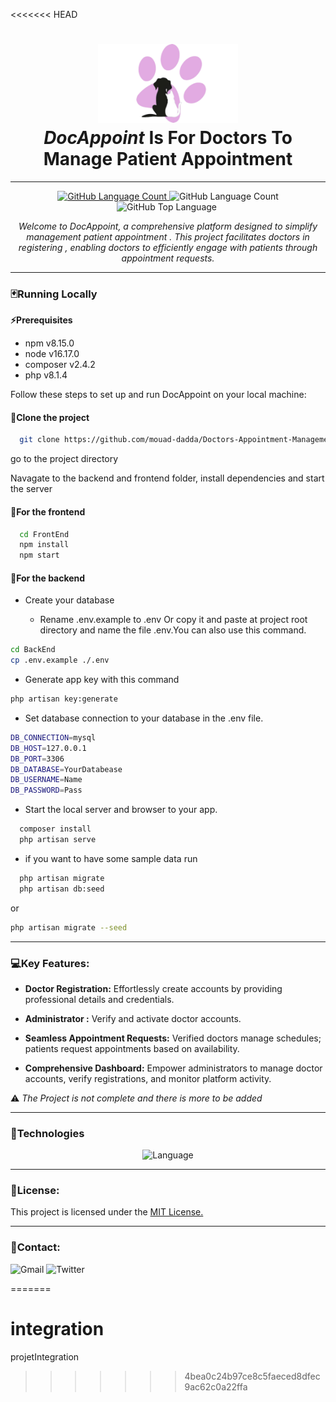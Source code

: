 <<<<<<< HEAD
<h1 align="center">
  <img alt="logo" src="./FrontEnd/public/img/logo.png" width="224px"/><br/> <em>DocAppoint</em> Is For Doctors To Manage Patient Appointment
</h1>

---

<p align="center">

<a href="./LICENSE" >  
  <img alt="GitHub Language Count" src="https://img.shields.io/github/license/mouad-dadda/Doctors-Appointment-Management?style=for-the-badge&color=0085CA" />
</a>

  <img alt="GitHub Language Count" src="https://img.shields.io/github/languages/count/mouad-dadda/Doctors-Appointment-Management?style=for-the-badge&color=0033FF" />

  <img alt="GitHub Top Language" src="https://img.shields.io/github/languages/top/mouad-dadda/Doctors-Appointment-Management?style=for-the-badge&color=00ACC1" />

  <img alt="" src="https://img.shields.io/github/repo-size/mouad-dadda/Doctors-Appointment-Management?style=for-the-badge&color=1877F2" />


</p>

<p align="center"><em> Welcome to DocAppoint, a comprehensive platform designed to simplify management patient appointment . This project facilitates doctors in registering , enabling doctors to efficiently engage with patients through appointment requests.</em> </p>

<hr>

###  🃏Running Locally

**⚡Prerequisites**

- npm v8.15.0
- node v16.17.0
- composer v2.4.2
- php v8.1.4

Follow these steps to set up and run DocAppoint on your local machine:

#### 📌Clone the project

```bash
  git clone https://github.com/mouad-dadda/Doctors-Appointment-Management.git
```

go to the project directory

Navagate to the backend and frontend folder, install dependencies and start the server

#### 📌For the frontend

```bash
  cd FrontEnd
  npm install
  npm start
```

#### 📌For the backend

- Create your database

  - Rename .env.example to .env Or copy it and paste at project root directory and name the file .env.You can also use this command.

```bash
cd BackEnd
cp .env.example ./.env
```

- Generate app key with this command

```bash
php artisan key:generate
```

- Set database connection to your database in the .env file.

```bash
DB_CONNECTION=mysql
DB_HOST=127.0.0.1
DB_PORT=3306
DB_DATABASE=YourDatabease
DB_USERNAME=Name
DB_PASSWORD=Pass
```

- Start the local server and browser to your app.

```bash
  composer install
  php artisan serve
```

- if you want to have some sample data run

```bash
  php artisan migrate
  php artisan db:seed
```

or

```bash
php artisan migrate --seed
```

<hr>

### 💻Key Features:

- **Doctor Registration:** Effortlessly create accounts by providing professional details and credentials.

- **Administrator :** Verify and activate doctor accounts.

- **Seamless Appointment Requests:** Verified doctors manage schedules; patients request appointments based on availability.

- **Comprehensive Dashboard:** Empower administrators to manage doctor accounts, verify registrations, and monitor platform activity.

⚠ <em> The Project is not complete and there is more to be added </em>

<hr>

### 🌙Technologies

<p align="center">
    <img src="https://skillicons.dev/icons?i=laravel,react,redux,mysql,tailwind"  alt=" Language" />
</p>

<hr>

### 📃License:

This project is licensed under the <a href="./LICENSE">MIT License.</a>

<hr>

### 📩Contact:

  <img src="https://img.shields.io/badge/Gmail-D14836?style=for-the-badge&logo=gmail&logoColor=white"  alt="Gmail" />

  <img src="https://img.shields.io/badge/Twitter-1DA1F2?style=for-the-badge&logo=twitter&logoColor=white"  alt="Twitter" />

=======
# integration
projetIntegration
>>>>>>> 4bea0c24b97ce8c5faeced8dfec9ac62c0a22ffa
